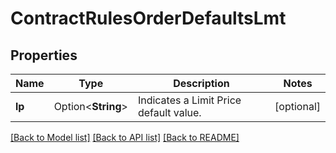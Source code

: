 # ContractRulesOrderDefaultsLmt

## Properties

Name | Type | Description | Notes
------------ | ------------- | ------------- | -------------
**lp** | Option<**String**> | Indicates a Limit Price default value. | [optional]

[[Back to Model list]](../README.md#documentation-for-models) [[Back to API list]](../README.md#documentation-for-api-endpoints) [[Back to README]](../README.md)


